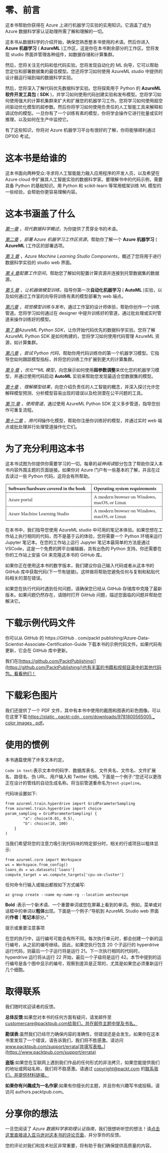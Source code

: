 # 零、前言

这本书帮助你获得在 Azure 上进行机器学习实验的实用知识。它涵盖了成为 Azure 数据科学家认证助理所需了解和理解的一切。

这本书从数据科学的介绍开始，确保您熟悉整本书使用的术语。然后你进入 **Azure 机器学习** ( **AzureML** )工作区，这是你在本书剩余部分的工作区。您将发现 studio 界面并管理各种组件，如数据存储和计算集群。

然后，您将关注无代码和低代码实验。您将发现自动化的 ML 向导，它可以帮助您定位和部署数据集的最佳模型。您还将学习如何使用 AzureML studio 中提供的设计器运行端到端的数据科学实验。

然后，您将深入了解代码优先数据科学实验。您将探索用于 Python 的 **AzureML 软件开发工具包** ( **SDK** )，并学习如何使用代码创建实验和发布模型。您将学习如何使用强大的计算机集群来扩大和扩展您的机器学习工作。您将学习如何使用超空间驱动优化模型的超参数。然后你将学习如何使用负责任的人工智能工具来解释和调试你的模型。一旦你有了一个训练有素的模型，你将学会操作它进行批量或实时推理，以及如何在生产中监控它。

有了这些知识，你将对 Azure 机器学习平台有很好的了解，你将能够顺利通过 DP100 考试。

# 这本书是给谁的

这本书面向两种受众:寻求将人工智能能力融入应用程序的开发人员，以及希望在 Azure cloud 中扩展其人工智能实验的数据科学家。要理解书中的代码示例，需要具备 Python 的基础知识。用 Python 和 scikit-learn 等常用框架训练 ML 模型的一些经验，会帮助你更容易理解内容。

# 这本书涵盖了什么

[*第一章*](B16777_01_Final_VK_ePub.xhtml#_idTextAnchor014) ，*现代数据科学概述*，为你提供了贯穿全书的术语。

[*第二章*](B16777_02_Final_VK_ePub.xhtml#_idTextAnchor026) ，*部署 Azure 机器学习工作区资源*，帮助你了解一个 **Azure 机器学习** ( **AzureML** )工作区的部署选项。

[*第 3 章*](B16777_03_Final_VK_ePub.xhtml#_idTextAnchor045) ，*Azure Machine Learning Studio Components*，概述了您将用于进行数据科学实验的 studio web 界面。

[*第 4 章*](B16777_04_Final_VK_ePub.xhtml#_idTextAnchor053)*配置工作空间*，帮助您了解如何配置计算资源并连接到托管数据集的数据源。

[*第 5 章*](B16777_05_Final_VK_ePub.xhtml#_idTextAnchor072) ，*让机器做模型训练*，指导你第一次**自动化机器学习** ( **AutoML** )实验，以及如何通过工作室的向导将训练有素的模型部署为 web 端点。

[*第六章*](B16777_06_Final_VK_ePub.xhtml#_idTextAnchor084) ，*视觉模型训练与发布*，通过工作室的设计师体验，帮助你创作一个训练管道。您将学习如何通过在 designer 中提升训练好的管道，通过批处理或实时管道来操作训练好的模型。

[*第 7 章*](B16777_07_Final_VK_ePub.xhtml#_idTextAnchor102)*AzureML Python SDK*，让你开始代码优先的数据科学实验。您将了解 AzureML Python SDK 是如何构建的，您将学习如何使用代码管理 AzureML 资源，如计算集群。

[*第八章*](B16777_08_Final_VK_ePub.xhtml#_idTextAnchor117) ，*尝试 Python 代码*，帮助你用代码训练你的第一个机器学习模型。它指导您如何跟踪模型指标，并将您的训练工作扩展到更大的计算集群。

[*第 9 章*](B16777_09_Final_VK_ePub.xhtml#_idTextAnchor136) ，*优化**ML 模型*，向您展示如何使用**超参数调整**来优化您的机器学习模型，并通过使用代码启动 **AutoML** 实验来帮助您发现最适合您数据集的模型。

[*第十章*](B16777_10_Final_VK_ePub.xhtml#_idTextAnchor147) 、*理解模型结果*，向您介绍负责任的人工智能的概念，并深入探讨允许您解释模型预测、分析模型容易出现的错误以及检测潜在公平问题的工具。

[*第 11 章*](B16777_11_Final_VK_ePub.xhtml#_idTextAnchor160) ，*使用管道*，通过使用 AzureML Python SDK 定义多步管道，指导您创作可重复流程。

[*第十二章*](B16777_12_Final_VK_ePub.xhtml#_idTextAnchor171) ，*用代码*操作化模型，帮助你注册你训练好的模型，并通过实时 web 端点或批处理并行处理管道操作化它们。

# 为了充分利用这本书

这本书试图为你提供你需要学习的一切。每章的*延伸阅读*部分包含了帮助你深入本书内容外围主题的页面链接。如果你对 Azure 门户有一些基本的了解，并且在过去读过一些 Python 代码，这将会有所帮助。

![](img/B16777_Preface_Table1.jpg)

在本书中，我们指导您使用 AzureML studio 中可用的笔记本体验。如果您想在工作站上执行相同的代码，而不是基于云的体验，您将需要一个 Python 环境来运行 Jupyter 笔记本。在您的工作站上运行 Jupyter 笔记本最简单的方法是通过 VSCode，这是一个免费的跨平台编辑器，具有出色的 Python 支持。你还需要在你的工作站上安装 Git 来克隆这本书的 GitHub 库。

如果你正在使用这本书的数字版本，我们建议你自己输入代码或者从这本书的 GitHub 库中获取代码(下一节有链接)。这样做将帮助您避免任何与复制和粘贴代码相关的潜在错误。

如果您在执行代码时遇到任何问题，请确保您已经从 GitHub 存储库中克隆了最新版本。如果问题仍然存在，请随时打开 GitHub 问题，描述您面临的问题并帮助您解决它。

# 下载示例代码文件

你可以从 GitHub 的 https://GitHub . com/packt publishing/Azure-Data-Scientist-Associate-Certification-Guide 下载本书的示例代码文件。如果代码有更新，它会在 GitHub 库中更新。

我们在[https://github.com/PacktPublishing/](https://github.com/PacktPublishing/)也有丰富的书籍和视频目录中的其他代码包。看看他们！

# 下载彩色图片

我们还提供了一个 PDF 文件，其中有本书中使用的截图和图表的彩色图像。可以在这里下载:[https://static . packt-cdn . com/downloads/9781800565005 _ color images . pdf](_ColorImages.pdf)。

# 使用的惯例

本书通篇使用了许多文本约定。

`Code in text`:表示文本中的码字、数据库表名、文件夹名、文件名、文件扩展名、路径名、伪 URL、用户输入和 Twitter 句柄。下面是一个例子:“您还可以更改正在设计的管线的自动生成名称。将当前管道重命名为`test-pipeline`。

代码块设置如下:

```
from azureml.train.hyperdrive import GridParameterSampling
from azureml.train.hyperdrive import choice
param_sampling = GridParameterSampling( {
        "a": choice(0.01, 0.5),
        "b": choice(10, 100)
    }
)
```

当我们希望将您的注意力吸引到代码块的特定部分时，相关的行或项目以粗体显示:

```
from azureml.core import Workspace
ws = Workspace.from_config()
loans_ds = ws.datasets['loans']
compute_target = ws.compute_targets['cpu-sm-cluster']
```

任何命令行输入或输出都按如下方式编写:

```
az group create --name my-name-rg --location westeurope
```

**Bold** :表示一个新术语、一个重要单词或您在屏幕上看到的单词。例如，菜单或对话框中的单词以**粗体**出现。下面是一个例子:“导航到 AzureML Studio web 界面的**作者** | **笔记本**部分。”

提示或重要注意事项

在您的执行中，运行编号可能会有所不同。每次执行单元时，都会创建一个新的运行编号，从之前的编号继续。因此，如果您执行包含 20 个子运行的 hyperdrive 运行代码，则最后一个子运行将是运行 21。下一次执行相同的代码时，hyperdrive 运行将从运行 22 开始，最后一个子级将是运行 42。本节中提到的运行编号是各个图中显示的编号，观察到差异是正常的，尤其是如果您必须重新运行几个细胞。

# 取得联系

我们随时欢迎读者的反馈。

**总体反馈**:如果您对本书的任何方面有疑问，请发邮件至 customercare@packtpub.com[给我们，并在邮件主题中提及书名。](mailto:customercare@packtpub.com)

**勘误表**:虽然我们已经尽力确保内容的准确性，但错误还是会发生。如果你在这本书里发现了一个错误，请告诉我们，我们将不胜感激。请访问 www.packtpub.com/support/errata[并填写表格。](https://www.packtpub.com/support/errata)

**盗版**:如果您在互联网上遇到我们作品的任何形式的非法拷贝，如果您能提供我们的地址或网站名称，我们将不胜感激。请通过 copyright@packt.com 的[联系我们，并提供材料链接。](mailto:copyright@packt.com)

**如果你有兴趣成为一名作家**:如果有你擅长的主题，并且你有兴趣写书或投稿，请访问 authors.packtpub.com。

# 分享你的想法

一旦您阅读了 *Azure 数据科学家助理认证指南*，我们很想听听您的想法！请[点击这里直接进入亚马逊对这本书的评论页面](https://packt.link/r/1-800-56500-3%0D)，并分享你的反馈。

您的评论对我们和技术社区非常重要，将有助于我们确保提供高质量的内容。